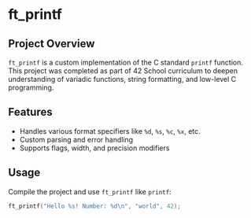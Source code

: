 # ft_printf

## Project Overview
`ft_printf` is a custom implementation of the C standard `printf` function. This project was completed as part of 42 School curriculum to deepen understanding of variadic functions, string formatting, and low-level C programming.

## Features
- Handles various format specifiers like `%d`, `%s`, `%c`, `%x`, etc.
- Custom parsing and error handling
- Supports flags, width, and precision modifiers

## Usage
Compile the project and use `ft_printf` like `printf`:
```c
ft_printf("Hello %s! Number: %d\n", "world", 42);

